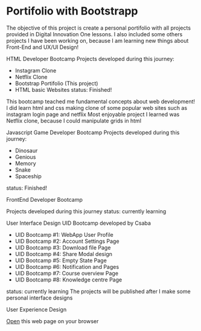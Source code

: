 # Portifolio with Bootstrapp

The objective of this project is create a personal portifolio with all projects provided in Digital Innovation One lessons.
I also included some others projects I have been working on, because I am learning new things about Front-End and UX/UI Design!

HTML Developer Bootcamp
Projects developed during this journey:

- Instagram Clone
- Netflix Clone
- Bootstrap Portifolio (This project)
- HTML basic Websites
  status: Finished!

This bootcamp teached me fundamental concepts about web development!
I did learn html and css making clone of some popular web sites such as instagram login page and netflix
Most enjoyable project I learned was Netflix clone, because I could manipulate grids in html

Javascript Game Developer Bootcamp
Projects developed during this journey:

- Dinosaur
- Genious
- Memory
- Snake
- Spaceship

status: Finished!

FrontEnd Developer Bootcamp

Projects developed during this journey
status: currently learning

User Interface Design
UID Bootcamp developed by Csaba

- UID Bootcamp #1: WebApp User Profile
- UID Bootcamp #2: Account Settings Page
- UID Bootcamp #3: Download file Page
- UID Bootcamp #4: Share Modal design
- UID Bootcamp #5: Empty State Page
- UID Bootcamp #6: Notification and Pages
- UID Bootcamp #7: Course overview Page
- UID Bootcamp #8: Knowledge centre Page

status: currently learning
The projects will be published after I make some personal interface designs

User Experience Design

[Open](https://rvsriller.github.io/rierBootstrap) this web page on your browser
